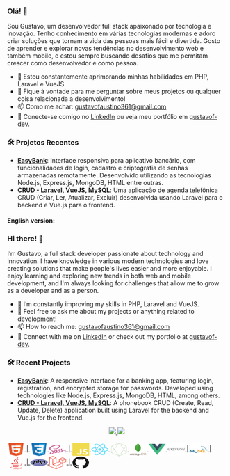 ### Olá! 👋

Sou Gustavo, um desenvolvedor full stack apaixonado por tecnologia e inovação. Tenho conhecimento em várias tecnologias modernas e adoro criar soluções que tornam a vida das pessoas mais fácil e divertida. Gosto de aprender e explorar novas tendências no desenvolvimento web e também mobile, e estou sempre buscando desafios que me permitam crescer como desenvolvedor e como pessoa.

[//]: # (🔭 Atualmente, estou trabalhando em [seu projeto atual ou algum destaque].)
- 🌱 Estou constantemente aprimorando minhas habilidades em PHP, Laravel e VueJS.
- 💬 Fique à vontade para me perguntar sobre meus projetos ou qualquer coisa relacionada a desenvolvimento!
- 📫 Como me achar: gustavofaustino361@gmail.com
- 🔗 Conecte-se comigo no [LinkedIn](https://github.com/Gustavo361) ou veja meu portfólio em [gustavof-dev](https://gustavof-dev.onrender.com).

### 🛠️ Projetos Recentes
- **[EasyBank](https://github.com/Gustavo361/easybank-fullstack)**: Interface responsiva para aplicativo bancário, com funcionalidades de login, cadastro e criptografia de senhas armazenadas remotamente. Desenvolvido utilizando as tecnologias Node.js, Express.js, MongoDB, HTML entre outras.
- **[CRUD - Laravel, VueJS, MySQL](https://github.com/Gustavo361/phonebook)**: Uma aplicação de agenda telefônica CRUD (Criar, Ler, Atualizar, Excluir) desenvolvida usando Laravel para o backend e Vue.js para o frontend.

#### English version:
### Hi there! 👋

I’m Gustavo, a full stack developer passionate about technology and innovation. I have knowledge in various modern technologies and love creating solutions that make people's lives easier and more enjoyable. I enjoy learning and exploring new trends in both web and mobile development, and I'm always looking for challenges that allow me to grow as a developer and as a person.

[//]: # (🔭 Atualmente, estou trabalhando em [seu projeto atual ou algum destaque].)
- 🌱 I’m constantly improving my skills in PHP, Laravel and VueJS.
- 💬 Feel free to ask me about my projects or anything related to development!
- 📫 How to reach me: gustavofaustino361@gmail.com
- 🔗 Connect with me on [LinkedIn](https://github.com/Gustavo361) or check out my portfolio at [gustavof-dev](https://gustavof-dev.onrender.com).

### 🛠️ Recent Projects
- **[EasyBank](https://github.com/Gustavo361/easybank-fullstack)**: A responsive interface for a banking app, featuring login, registration, and encrypted storage for passwords. Developed using technologies like Node.js, Express.js, MongoDB, HTML, among others.
- **[CRUD - Laravel, VueJS, MySQL](https://github.com/Gustavo361/phonebook)**: A phonebook CRUD (Create, Read, Update, Delete) application built using Laravel for the backend and Vue.js for the frontend.

<div align="center">
  <a href="https://github.com/Gustavo361/">
  <img height="180em" src="https://github-readme-stats.vercel.app/api?username=Gustavo361&show_icons=true&theme=dracula&include_all_commits=true&count_private=true"/>
  <img height="180em" src="https://github-readme-stats.vercel.app/api/top-langs/?username=Gustavo361&layout=compact&langs_count=7&theme=dracula"/>
</div>
<div style="display: inline_block"><br>
  <img align="center" alt="Gustavo-HTML" height="30" width="40" src="https://raw.githubusercontent.com/devicons/devicon/master/icons/html5/html5-original.svg"> |
  <img align="center" alt="Gustavo-CSS" height="30" width="40" src="https://raw.githubusercontent.com/devicons/devicon/master/icons/css3/css3-original.svg">
  <img align="center" alt="Gustavo-CSS" height="30" width="40" src="https://github.com/devicons/devicon/blob/master/icons/sass/sass-original.svg"> |
  <img align="center" alt="Gustavo-Js" height="30" width="40" src="https://raw.githubusercontent.com/devicons/devicon/master/icons/javascript/javascript-plain.svg">
  <img align="center" alt="Gustavo-Js" height="30" width="40" src="https://github.com/devicons/devicon/blob/master/icons/react/react-original.svg">
  <img align="center" alt="Gustavo-SQL" height="30" width="40" src="https://github.com/devicons/devicon/blob/master/icons/nodejs/nodejs-line.svg">
  <img align="center" alt="Gustavo-SQL" height="30" width="40" src="https://github.com/devicons/devicon/blob/master/icons/mongodb/mongodb-original-wordmark.svg">
  <img align="center" alt="Gustavo-SQL" height="30" width="40" src="https://github.com/devicons/devicon/blob/master/icons/vuejs/vuejs-original.svg">
  <img align="center" alt="Gustavo-SQL" height="30" width="40" src="https://github.com/devicons/devicon/blob/master/icons/express/express-original-wordmark.svg"> |
  <img align="center" alt="Gustavo-SQL" height="30" width="40" src="https://github.com/devicons/devicon/blob/master/icons/mysql/mysql-original-wordmark.svg"> |
  <img align="center" alt="Gustavo-SQL" height="30" width="40" src="https://raw.githubusercontent.com/devicons/devicon/master/icons/java/java-plain.svg"> |
  <img align="center" alt="Gustavo-SQL" height="30" width="40" src="https://github.com/devicons/devicon/blob/master/icons/php/php-original.svg">
  <img align="center" alt="Gustavo-SQL" height="30" width="40" src="https://github.com/devicons/devicon/blob/master/icons/laravel/laravel-original.svg"> |
  <img align="center" alt="Gustavo-SQL" height="30" width="40" src="https://github.com/devicons/devicon/blob/master/icons/github/github-original.svg">
</div>
